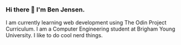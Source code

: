 ### Hi there 👋 I'm Ben Jensen.
I am currently learning web development using The Odin Project Curriculum.
I am a Computer Engineering student at Brigham Young University.
I like to do cool nerd things. 

<!--
**jenbensen17/jenbensen17** is a ✨ _special_ ✨ repository because its `README.md` (this file) appears on your GitHub profile.

Here are some ideas to get you started:

- 🔭 I’m currently working on ...
- 🌱 I’m currently learning ...
- 👯 I’m looking to collaborate on ...
- 🤔 I’m looking for help with ...
- 💬 Ask me about ...
- 📫 How to reach me: ...
- 😄 Pronouns: ...
- ⚡ Fun fact: ...
-->
